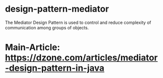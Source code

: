 # design-pattern-mediator
The Mediator Design Pattern is used to control and reduce complexity of communication among groups of objects.
# Main-Article: https://dzone.com/articles/mediator-design-pattern-in-java
